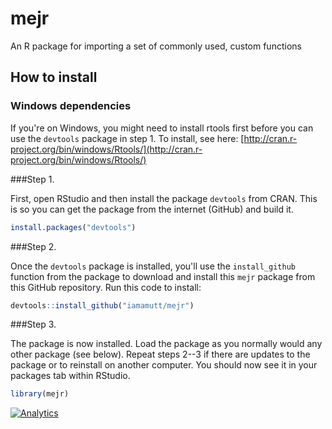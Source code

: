mejr
====

An R package for importing a set of commonly used, custom functions


## How to install

### Windows dependencies

If you're on Windows, you might need to install rtools first before you can use the `devtools` package in step 1. To install, see here: [http://cran.r-project.org/bin/windows/Rtools/](http://cran.r-project.org/bin/windows/Rtools/)

###Step 1.

First, open RStudio and then install the package `devtools` from CRAN. This is so you can get the package from the internet (GitHub) and build it.

```r
install.packages("devtools")
```

###Step 2.

Once the `devtools` package is installed, you'll use the `install_github` function from the package to download and install this `mejr` package from this GitHub repository. Run this code to install:

```r
devtools::install_github("iamamutt/mejr")
```

###Step 3.

The package is now installed. Load the package as you normally would any other package (see below). Repeat steps 2--3 if there are updates to the package or to reinstall on another computer. You should now see it in your packages tab within RStudio.

```r
library(mejr)
```

[![Analytics](https://ga-beacon.appspot.com/UA-63217126-3/mejr/readme)](https://github.com/igrigorik/ga-beacon)
